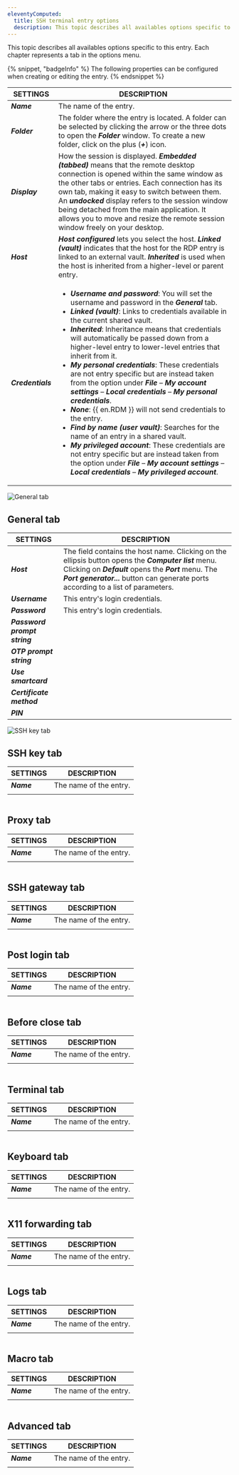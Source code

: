 ```yaml
---
eleventyComputed:
  title: SSH terminal entry options
  description: This topic describes all availables options specific to this entry.
---
```

This topic describes all availables options specific to this entry. Each chapter represents a tab in the options menu.

{% snippet, "badgeInfo" %}
The following properties can be configured when creating or editing the entry.
{% endsnippet %}

| SETTINGS          | DESCRIPTION            |
|-------------------|------------------------|
| ***Name***        | The name of the entry. |
| ***Folder***      | The folder where the entry is located. A folder can be selected by clicking the arrow or the three dots to open the ***Folder*** window. To create a new folder, click on the plus (***+***) icon.|
| ***Display***     | How the session is displayed. ***Embedded (tabbed)*** means that the remote desktop connection is opened within the same window as the other tabs or entries. Each connection has its own tab, making it easy to switch between them. An ***undocked*** display refers to the session window being detached from the main application. It allows you to move and resize the remote session window freely on your desktop. |
| ***Host***        | ***Host configured*** lets you select the host. ***Linked (vault)*** indicates that the host for the RDP entry is linked to an external vault. ***Inherited*** is used when the host is inherited from a higher-level or parent entry. |
| ***Credentials*** | <ul> <li>***Username and password***: You will set the username and password in the ***General*** tab.</li> <li>***Linked (vault)***: Links to credentials available in the current shared vault.</li> <li>***Inherited***: Inheritance means that credentials will automatically be passed down from a higher-level entry to lower-level entries that inherit from it.</li> <li>***My personal credentials***: These credentials are not entry specific but are instead taken from the option under ***File*** – ***My account settings*** – ***Local credentials*** – ***My personal credentials***.</li> <li>***None***: {{ en.RDM }} will not send credentials to the entry.</li> <li>***Find by name (user vault)***: Searches for the name of an entry in a shared vault.</li> <li>***My privileged account***: These credentials are not entry specific but are instead taken from the option under ***File*** – ***My account settings*** – ***Local credentials*** – ***My privileged account***.</li> </ul> |

![General tab](https://cdnweb.devolutions.net/docs/RDMW0027_2024_2.png)

## General tab
| SETTINGS                     | DESCRIPTION            |
|------------------------------|------------------------|
| ***Host***                   | The field contains the host name. Clicking on the ellipsis button opens the ***Computer list*** menu. Clicking on ***Default*** opens the ***Port*** menu. The ***Port generator...*** button can generate ports according to a list of parameters. |
| ***Username***               | This entry's login credentials. |
| ***Password***               | This entry's login credentials. |
| ***Password prompt string*** |                        |
| ***OTP prompt string***      |                        |
| ***Use smartcard***          |                        |
| ***Certificate method***     |                        |
| ***PIN***                    |                        |

![SSH key tab](https://cdnweb.devolutions.net/docs/RDMW0028_2024_2.png)

## SSH key tab
| SETTINGS          | DESCRIPTION            |
|-------------------|------------------------|
| ***Name***        | The name of the entry. |
|                   |                        |

![]()

## Proxy tab
| SETTINGS          | DESCRIPTION            |
|-------------------|------------------------|
| ***Name***        | The name of the entry. |
|                   |                        |

![]()

## SSH gateway tab
| SETTINGS          | DESCRIPTION            |
|-------------------|------------------------|
| ***Name***        | The name of the entry. |
|                   |                        |

![]()

## Post login tab
| SETTINGS          | DESCRIPTION            |
|-------------------|------------------------|
| ***Name***        | The name of the entry. |
|                   |                        |

![]()

## Before close tab
| SETTINGS          | DESCRIPTION            |
|-------------------|------------------------|
| ***Name***        | The name of the entry. |
|                   |                        |

![]()

## Terminal tab
| SETTINGS          | DESCRIPTION            |
|-------------------|------------------------|
| ***Name***        | The name of the entry. |
|                   |                        |

![]()

## Keyboard tab
| SETTINGS          | DESCRIPTION            |
|-------------------|------------------------|
| ***Name***        | The name of the entry. |
|                   |                        |

![]()

## X11 forwarding tab
| SETTINGS          | DESCRIPTION            |
|-------------------|------------------------|
| ***Name***        | The name of the entry. |
|                   |                        |

![]()

## Logs tab
| SETTINGS          | DESCRIPTION            |
|-------------------|------------------------|
| ***Name***        | The name of the entry. |
|                   |                        |

![]()

## Macro tab
| SETTINGS          | DESCRIPTION            |
|-------------------|------------------------|
| ***Name***        | The name of the entry. |
|                   |                        |

![]()

## Advanced tab
| SETTINGS          | DESCRIPTION            |
|-------------------|------------------------|
| ***Name***        | The name of the entry. |
|                   |                        |

![]()
